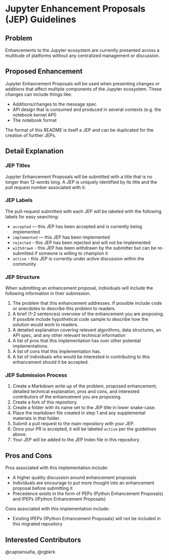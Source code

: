# Jupyter Enhancement Proposals (JEP) Guidelines

## Problem
Enhancements to the Jupyter ecosystem are currently presented across a multitude of platforms without any centralized management or discussion.

## Proposed Enhancement

Jupyter Enhancement Proposals will be used when presenting changes or additions that affect multiple components of the Jupyter ecosystem. These changes can include things like:
* Additions/changes to the message spec
* API design that is consumed and produced in several contexts (e.g. the notebook kernel API)
* The notebook format

The format of this README is itself a JEP and can be duplicated for the creation of further JEPs.

## Detail Explanation

### JEP Titles

Jupyter Enhancement Proposals will be submitted with a title that is no longer than 12-words long. A JEP is uniquely identified by its title and the pull request number associated with it.

### JEP Labels

The pull-request submitted with each JEP will be labeled with the following labels for easy searching:
* `accepted` — this JEP has been accepted and is currently being implemented
* `implemented` — this JEP has been implemented
* `rejected` - this JEP has been rejected and will not be implemented
* `withdrawn` - this JEP has been withdrawn by the submitter but can be re-submitted if someone is willing to champion it
* `active` - this JEP is currently under active discussion within the community

### JEP Structure

When submitting an enhancement proposal, individuals will include the following information in their submission.

1. The problem that this enhancement addresses. If possible include code or anecdotes to describe this problem to readers.
2. A brief (1-2 sentences) overview of the enhancement you are proposing. If possible include hypothetical code sample to describe how the solution would work to readers.
3. A detailed explanation covering relevant algorithms, data structures, an API spec, and any other relevant technical information
4. A list of pros that this implementation has over other potential implementations.
5. A list of cons that this implementation has.
6. A list of individuals who would be interested in contributing to this enhancement should it be accepted.

### JEP Submission Process
1. Create a Markdown write up of the problem, proposed enhancement, detailed technical explanation, pros and cons, and interested contributors of the enhancement you are proposing.
2. Create a fork of this repository.
3. Create a folder with its name set to the JEP title in lower snake-case.
3. Place the markdown file created in step 1 and any supplemental materials in that folder.
4. Submit a pull request to the main repository with your JEP. 
5. Once your PR is accepted, it will be labeled `active` per the guidelines above.
6. Your JEP will be added to the JEP Index file in this repository.

## Pros and Cons

Pros associated with this implementation include:
* A higher quality discussion around enhancement proposals
* Individuals are encourage to put more thought into an enhancement proposal before submitting it
* Precedence exists in the form of PEPs (Python Enhancement Proposals) and IPEPs (IPython Enhancement Proposals)

Cons associated with this implementation include:
* Existing IPEPs (IPython Enhancement Proposals) will not be included in this migrated repository

## Interested Contributors
@captainsafia, @rgbkrk
